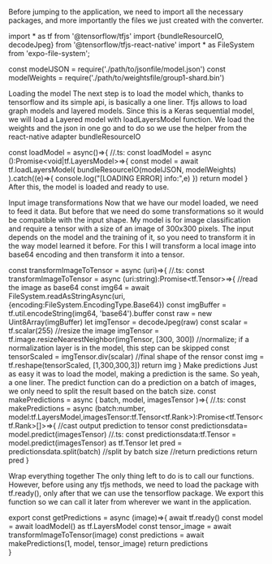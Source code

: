 Before jumping to the application, we need to import all the necessary packages, and more importantly the files we just created with the converter.

import * as tf from '@tensorflow/tfjs'
import {bundleResourceIO, decodeJpeg} from '@tensorflow/tfjs-react-native'
import * as FileSystem from 'expo-file-system';

const modelJSON = require('./path/to/jsonfile/model.json')
const modelWeights = require('./path/to/weightsfile/group1-shard.bin')


Loading the model
The next step is to load the model which, thanks to tensorflow and its simple api, is basically a one liner. Tfjs allows to load graph models and layered models. Since this is a Keras sequential model, we will load a Layered model with loadLayersModel function. We load the weights and the json in one go and to do so we use the helper from the react-native adapter bundleResourceIO

const loadModel = async()=>{
//.ts: const loadModel = async ():Promise<void|tf.LayersModel>=>{
    const model = await tf.loadLayersModel(
        bundleResourceIO(modelJSON, modelWeights)
    ).catch((e)=>{
      console.log("[LOADING ERROR] info:",e)
    })
    return model
}
After this, the model is loaded and ready to use.

Input image transformations
Now that we have our model loaded, we need to feed it data. But before that we need do some transformations so it would be compatible with the input shape. My model is for image classification and require a tensor with a size of an image of 300x300 pixels. The input depends on the model and the training of it, so you need to transform it in the way model learned it before. For this I will transform a local image into base64 encoding and then transform it into a tensor.

const transformImageToTensor = async (uri)=>{
  //.ts: const transformImageToTensor = async (uri:string):Promise<tf.Tensor>=>{
  //read the image as base64
    const img64 = await FileSystem.readAsStringAsync(uri, {encoding:FileSystem.EncodingType.Base64})
    const imgBuffer =  tf.util.encodeString(img64, 'base64').buffer
    const raw = new Uint8Array(imgBuffer)
    let imgTensor = decodeJpeg(raw)
    const scalar = tf.scalar(255)
  //resize the image
    imgTensor = tf.image.resizeNearestNeighbor(imgTensor, [300, 300])
  //normalize; if a normalization layer is in the model, this step can be skipped
    const tensorScaled = imgTensor.div(scalar)
  //final shape of the rensor
    const img = tf.reshape(tensorScaled, [1,300,300,3])
    return img
}
Make predictions
Just as easy it was to load the model, making a prediction is the same. So yeah, a one liner. The predict function can do a prediction on a batch of images, we only need to split the result based on the batch size.
const makePredictions = async ( batch, model, imagesTensor )=>{
    //.ts: const makePredictions = async (batch:number, model:tf.LayersModel,imagesTensor:tf.Tensor<tf.Rank>):Promise<tf.Tensor<tf.Rank>[]>=>{
    //cast output prediction to tensor
    const predictionsdata= model.predict(imagesTensor)
    //.ts: const predictionsdata:tf.Tensor = model.predict(imagesTensor) as tf.Tensor
    let pred = predictionsdata.split(batch) //split by batch size
    //return predictions 
    return pred
}

Wrap everything together
The only thing left to do is to call our functions. However, before using any tfjs methods, we need to load the package with tf.ready(), only after that we can use the tensorflow package. We export this function so we can call it later from wherever we want in the application.

export const getPredictions = async (image)=>{
    await tf.ready()
    const model = await loadModel() as tf.LayersModel
    const tensor_image = await transformImageToTensor(image)
    const predictions = await makePredictions(1, model, tensor_image)
    return predictions    
}